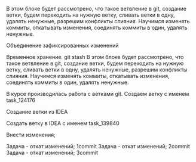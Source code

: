В этом блоке будет рассмотрено, что такое ветвление в git,
создание ветки, будем переходить на нужную ветку, 
сливать ветки в одну, удалять ненужные, разрешим конфликты слияния. 
Научимся изменять коммиты, откатывать изменения, соединять коммиты в один, удалять ненужные.

Объединение зафиксированных изменений

Временное хранение. git stash
В этом блоке будет рассмотрено, что такое ветвление в git, 
создание ветки, будем переходить на нужную ветку, сливать ветки в одну,
удалять ненужные, разрешим конфликты слияния.
Научимся изменять коммиты, откатывать изменения, соединять коммиты в один,
удалять ненужные.

В курсе производилась работа с ветками git.
Создаем ветку с именем task_124176

Создание ветки из IDEA

Создать ветку в IDEA с именем task_139840

Внести изменения;

Задача - откат изменений; 1commit
Задача - откат изменений; 2commit
Задача - откат изменений; 3commit